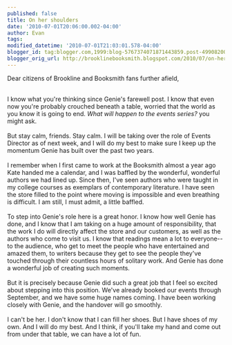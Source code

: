```yaml
---
published: false
title: On her shoulders
date: '2010-07-01T20:06:00.002-04:00'
author: Evan
tags: 
modified_datetime: '2010-07-01T21:03:01.578-04:00'
blogger_id: tag:blogger.com,1999:blog-5767374071871443859.post-4990820084533428596
blogger_orig_url: http://brooklinebooksmith.blogspot.com/2010/07/on-her-shoulders.html
---
```


Dear citizens of Brookline and Booksmith fans further afield,<div><br /></div><div>I know what you're thinking since Genie's farewell post. I know that even now you're probably crouched beneath a table, worried that the world as you know it is going to end. <i>What will happen to the events series? </i>you might ask.</div><div><br /></div><div>But stay calm, friends. Stay calm. I will be taking over the role of Events Director as of next week, and I will do my best to make sure I keep up the momentum Genie has built over the past two years.</div><div><br /></div><div>I remember when I first came to work at the Booksmith almost a year ago Kate handed me a calendar, and I was baffled by the wonderful, wonderful authors we had lined up. Since then, I've seen authors who were taught in my college courses as exemplars of contemporary literature. I have seen the store filled to the point where moving is impossible and even breathing is difficult. I am still, I must admit, a little baffled.</div><div><br /></div><div>To step into Genie's role here is a great honor. I know how well Genie has done, and I know that I am taking on a huge amount of responsibility, that the work I do will directly affect the store and our customers, as well as the authors who come to visit us. I know that readings mean a lot to everyone--to the audience, who get to meet the people who have entertained and amazed them, to writers because they get to see the people they've touched through their countless hours of solitary work. And Genie has done a wonderful job of creating such moments.</div><div><br /></div><div>But it is precisely because Genie did such a great job that I feel so excited about stepping into this position. We've already booked our events through September, and we have some huge names coming. I have been working closely with Genie, and the handover will go smoothly.</div><div><br /></div><div>I can't be her. I don't know that I can fill her shoes. But I have shoes of my own. And I will do my best. And I think, if you'll take my hand and come out from under that table, we can have a lot of fun.</div>